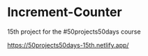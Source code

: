 # Increment-Counter

15th project for the #50projects50days course

https://50projects50days-15th.netlify.app/
